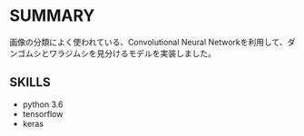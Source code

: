# SUMMARY
画像の分類によく使われている、Convolutional Neural Networkを利用して、ダンゴムシとワラジムシを見分けるモデルを実装しました。

## SKILLS
- python 3.6
- tensorflow
- keras
